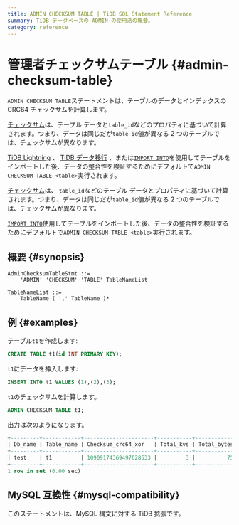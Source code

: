 ```yaml
---
title: ADMIN CHECKSUM TABLE | TiDB SQL Statement Reference
summary: TiDB データベースの ADMIN の使用法の概要。
category: reference
---
```


# 管理者チェックサムテーブル {#admin-checksum-table}

`ADMIN CHECKSUM TABLE`ステートメントは、テーブルのデータとインデックスの CRC64 チェックサムを計算します。

<CustomContent platform="tidb">

[チェックサム](/tidb-lightning/tidb-lightning-glossary.md#checksum)は、テーブル データと`table_id`などのプロパティに基づいて計算されます。つまり、データは同じだが`table_id`値が異なる 2 つのテーブルでは、チェックサムが異なります。

[TiDB Lightning](/tidb-lightning/tidb-lightning-overview.md) 、 [TiDB データ移行](/dm/dm-overview.md) 、または[`IMPORT INTO`](/sql-statements/sql-statement-import-into.md)を使用してテーブルをインポートした後、データの整合性を検証するためにデフォルトで`ADMIN CHECKSUM TABLE <table>`実行されます。

</CustomContent>

<CustomContent platform="tidb-cloud">

[チェックサム](https://docs.pingcap.com/tidb/stable/tidb-lightning-glossary#checksum)は、 `table_id`などのテーブル データとプロパティに基づいて計算されます。つまり、データは同じだが`table_id`値が異なる 2 つのテーブルでは、チェックサムが異なります。

[`IMPORT INTO`](/sql-statements/sql-statement-import-into.md)使用してテーブルをインポートした後、データの整合性を検証するためにデフォルトで`ADMIN CHECKSUM TABLE <table>`実行されます。

</CustomContent>

## 概要 {#synopsis}

```ebnf+diagram
AdminChecksumTableStmt ::=
    'ADMIN' 'CHECKSUM' 'TABLE' TableNameList

TableNameList ::=
    TableName ( ',' TableName )*
```

## 例 {#examples}

テーブル`t1`を作成します:

```sql
CREATE TABLE t1(id INT PRIMARY KEY);
```

`t1`にデータを挿入します:

```sql
INSERT INTO t1 VALUES (1),(2),(3);
```

`t1`のチェックサムを計算します。

```sql
ADMIN CHECKSUM TABLE t1;
```

出力は次のようになります。

```sql
+---------+------------+----------------------+-----------+-------------+
| Db_name | Table_name | Checksum_crc64_xor   | Total_kvs | Total_bytes |
+---------+------------+----------------------+-----------+-------------+
| test    | t1         | 10909174369497628533 |         3 |          75 |
+---------+------------+----------------------+-----------+-------------+
1 row in set (0.00 sec)
```

## MySQL 互換性 {#mysql-compatibility}

このステートメントは、MySQL 構文に対する TiDB 拡張です。
